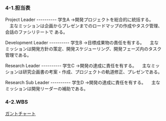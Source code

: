 ### 4-1.担当表
Project Leader ---------- 学生A
 ->開発プロジェクトを総合的に統括する。
 　主なミッションは企画からプレゼンまでのロードマップの作成やタスク管理、会話のファシリテートで
 ある。

 Development Leader ---------- 学生B
 ->目標成果物の責任を有する。
 　主なミッションは開発方針の策定、開発スケジューリング、開発フェーズ内のタスク管理である。

 Research Leader ---------- 学生C
 ->開発の達成に責任を有する。
 　主なミッションは研究企画書の考案・作成、プロジェクトの軌道修正、プレゼンである。

 Research Sub Leader ---------- 学生D
 ->開発の達成に責任を有する。
 　主なミッションは開発リーダーの補助である。

 ### 4-2.WBS
 [ガントチャート](ガントチャート.md)
 